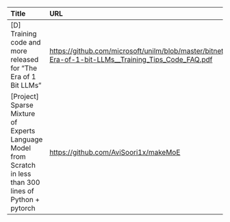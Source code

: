 | Title                                                                                                      | URL                                                                                                     |   Score | Date                |
|:-----------------------------------------------------------------------------------------------------------|:--------------------------------------------------------------------------------------------------------|--------:|:--------------------|
| [D] Training code and more released for “The Era of 1 Bit LLMs”                                            | https://github.com/microsoft/unilm/blob/master/bitnet/The-Era-of-1-bit-LLMs__Training_Tips_Code_FAQ.pdf |      86 | 2024-03-21 10:09:04 |
| [Project] Sparse Mixture of Experts Language Model from Scratch in less than 300 lines of Python + pytorch | https://github.com/AviSoori1x/makeMoE                                                                   |      37 | 2024-03-20 15:20:46 |